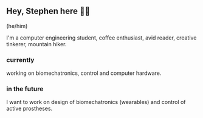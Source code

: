 ## Hey, Stephen here 👋👋

(he/him)

I'm a computer engineering student, coffee enthusiast, avid reader, creative tinkerer, mountain hiker. 

### currently
working on biomechatronics, control and computer hardware. 

### in the future
I want to work on design of biomechatronics (wearables) and control of active prostheses.
